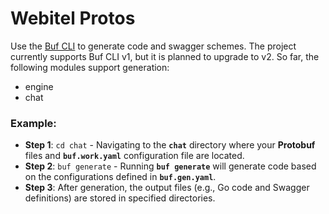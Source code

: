 # Webitel Protos

Use the [Buf CLI](https://buf.build/product/cli) to generate code and swagger schemes. The project currently supports Buf CLI v1, but it is planned to upgrade to v2. So far, the following modules support generation:
- engine
- chat

### Example:

- **Step 1**: `cd chat` - Navigating to the **`chat`** directory where your **Protobuf** files and **`buf.work.yaml`** configuration file are located.
- **Step 2**: `buf generate` -  Running **`buf generate`** will generate code based on the configurations defined in **`buf.gen.yaml`**.
- **Step 3**: After generation, the output files (e.g., Go code and Swagger definitions) are stored in specified directories.

